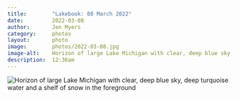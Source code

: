 ```yaml
---
title:        "Lakebook: 08 March 2022"
date:         2022-03-08
author:       Jen Myers
category:     photos
layout:       photo
image:        photos/2022-03-08.jpg
image-alt:    Horizon of large Lake Michigan with clear, deep blue sky, deep turquoise water and a shelf of snow in the foreground
description:  12:36am
---
```


<div><img alt="Horizon of large Lake Michigan with clear, deep blue sky, deep turquoise water and a shelf of snow in the foreground" src="{{ site.baseurl }}/images/photos/2022-03-08.jpg" /></div>
